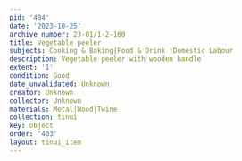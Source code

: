 ```yaml
---
pid: '404'
date: '2023-10-25'
archive_number: 23-01/1-2-160
title: Vegetable peeler
subjects: Cooking & Baking|Food & Drink |Domestic Labour
description: Vegetable peeler with wooden handle
extent: '1'
condition: Good
date_unvalidated: Unknown
creator: Unknown
collector: Unknown
materials: Metal|Wood|Twine
collection: tinui
key: object
order: '403'
layout: tinui_item
---
```


